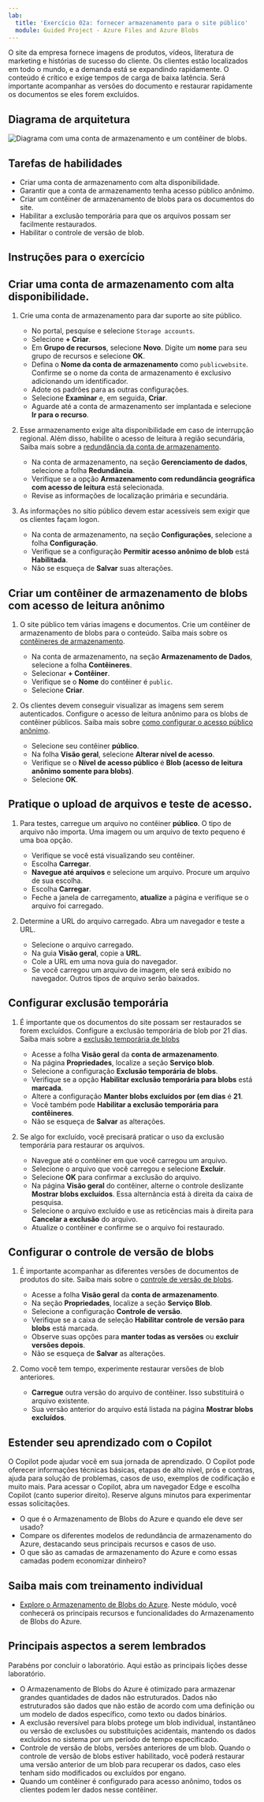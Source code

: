 ```yaml
---
lab:
  title: 'Exercício 02a: fornecer armazenamento para o site público'
  module: Guided Project - Azure Files and Azure Blobs
---
```

O site da empresa fornece imagens de produtos, vídeos, literatura de marketing e histórias de sucesso do cliente. Os clientes estão localizados em todo o mundo, e a demanda está se expandindo rapidamente. O conteúdo é crítico e exige tempos de carga de baixa latência. Será importante acompanhar as versões do documento e restaurar rapidamente os documentos se eles forem excluídos.

## Diagrama de arquitetura

![Diagrama com uma conta de armazenamento e um contêiner de blobs.](../Media/task-2.png)

## Tarefas de habilidades
- Criar uma conta de armazenamento com alta disponibilidade.
- Garantir que a conta de armazenamento tenha acesso público anônimo.
- Criar um contêiner de armazenamento de blobs para os documentos do site.
- Habilitar a exclusão temporária para que os arquivos possam ser facilmente restaurados.
- Habilitar o controle de versão de blob. 

## Instruções para o exercício

## Criar uma conta de armazenamento com alta disponibilidade.

1. Crie uma conta de armazenamento para dar suporte ao site público.

    - No portal, pesquise e selecione `Storage accounts`.  
    - Selecione **+ Criar**. 
    - Em **Grupo de recursos**, selecione **Novo**. Digite um **nome** para seu grupo de recursos e selecione **OK**. 
    - Defina o **Nome da conta de armazenamento** como `publicwebsite`. Confirme se o nome da conta de armazenamento é exclusivo adicionando um identificador.
    - Adote os padrões para as outras configurações. 
    - Selecione **Examinar** e, em seguida, **Criar**.
    - Aguarde até a conta de armazenamento ser implantada e selecione **Ir para o recurso**.
         
1. Esse armazenamento exige alta disponibilidade em caso de interrupção regional. Além disso, habilite o acesso de leitura à região secundária, Saiba mais sobre a [redundância da conta de armazenamento](https://learn.microsoft.com/azure/storage/common/storage-redundancy#geo-redundant-storage).

    - Na conta de armazenamento, na seção **Gerenciamento de dados**, selecione a folha **Redundância**. 
    - Verifique se a opção **Armazenamento com redundância geográfica com acesso de leitura** está selecionada.
    - Revise as informações de localização primária e secundária. 

1. As informações no sítio público devem estar acessíveis sem exigir que os clientes façam logon.
    - Na conta de armazenamento, na seção **Configurações**, selecione a folha **Configuração**.
    - Verifique se a configuração **Permitir acesso anônimo de blob** está **Habilitada**.
    - Não se esqueça de **Salvar** suas alterações. 
  
   
## Criar um contêiner de armazenamento de blobs com acesso de leitura anônimo

1. O site público tem várias imagens e documentos. Crie um contêiner de armazenamento de blobs para o conteúdo. Saiba mais sobre os [contêineres de armazenamento](https://learn.microsoft.com/azure/storage/blobs/storage-blobs-introduction#containers).
    - Na conta de armazenamento, na seção **Armazenamento de Dados**, selecione a folha **Contêineres**. 
    - Selecionar **+ Contêiner**. 
    - Verifique se o **Nome** do contêiner é `public`. 
    - Selecione **Criar**. 
    
1. Os clientes devem conseguir visualizar as imagens sem serem autenticados. Configure o acesso de leitura anônimo para os blobs de contêiner públicos.  Saiba mais sobre [como configurar o acesso público anônimo](https://learn.microsoft.com/azure/storage/blobs/anonymous-read-access-configure?tabs=portal).
    - Selecione seu contêiner **público**. 
    - Na folha **Visão geral**, selecione **Alterar nível de acesso**. 
    - Verifique se o **Nível de acesso público** é **Blob (acesso de leitura anônimo somente para blobs)**.
    - Selecione **OK**. 

## Pratique o upload de arquivos e teste de acesso.

1. Para testes, carregue um arquivo no contêiner **público**. O tipo de arquivo não importa. Uma imagem ou um arquivo de texto pequeno é uma boa opção.  
    - Verifique se você está visualizando seu contêiner. 
    - Escolha **Carregar**. 
    - **Navegue até arquivos** e selecione um arquivo. Procure um arquivo de sua escolha. 
    - Escolha **Carregar**.
    - Feche a janela de carregamento, **atualize** a página e verifique se o arquivo foi carregado. 

1. Determine a URL do arquivo carregado. Abra um navegador e teste a URL. 
    - Selecione o arquivo carregado.
    - Na guia **Visão geral**, copie a **URL**.
    - Cole a URL em uma nova guia do navegador.
    - Se você carregou um arquivo de imagem, ele será exibido no navegador. Outros tipos de arquivo serão baixados. 

## Configurar exclusão temporária

1. É importante que os documentos do site possam ser restaurados se forem excluídos. Configure a exclusão temporária de blob por 21 dias. Saiba mais sobre a [exclusão temporária de blobs](https://learn.microsoft.com/azure/storage/blobs/soft-delete-container-enable?tabs=azure-portal)
    - Acesse a folha **Visão geral** da **conta de armazenamento**.
    - Na página **Propriedades**, localize a seção **Serviço blob**.
    - Selecione a configuração **Exclusão temporária de blobs**.
    - Verifique se a opção **Habilitar exclusão temporária para blobs** está **marcada**.
    - Altere a configuração **Manter blobs excluídos por (em dias** é **21**.
    - Você também pode **Habilitar a exclusão temporária para contêineres**. 
    - Não se esqueça de **Salvar** as alterações. 

1. Se algo for excluído, você precisará praticar o uso da exclusão temporária para restaurar os arquivos.
    - Navegue até o contêiner em que você carregou um arquivo.
    - Selecione o arquivo que você carregou e selecione **Excluir**.
    - Selecione **OK** para confirmar a exclusão do arquivo.  
    - Na página **Visão geral** do contêiner, alterne o controle deslizante **Mostrar blobs excluídos**. Essa alternância está à direita da caixa de pesquisa. 
    - Selecione o arquivo excluído e use as reticências mais à direita para **Cancelar a exclusão** do arquivo. 
    - Atualize o contêiner e confirme se o arquivo foi restaurado.     

## Configurar o controle de versão de blobs
1. É importante acompanhar as diferentes versões de documentos de produtos do site. Saiba mais sobre o [controle de versão de blobs](https://learn.microsoft.com/azure/storage/blobs/versioning-enable?tabs=portal).
    - Acesse a folha **Visão geral** da **conta de armazenamento**.
    - Na seção **Propriedades**, localize a seção **Serviço Blob**.
    - Selecione a configuração **Controle de versão**.
    - Verifique se a caixa de seleção **Habilitar controle de versão para blobs** está marcada.
    - Observe suas opções para **manter todas as versões** ou **excluir versões depois**. 
    - Não se esqueça de **Salvar** as alterações. 

1. Como você tem tempo, experimente restaurar versões de blob anteriores.
   - **Carregue** outra versão do arquivo de contêiner. Isso substituirá o arquivo existente. 
   - Sua versão anterior do arquivo está listada na página **Mostrar blobs excluídos**. 
    
## Estender seu aprendizado com o Copilot

O Copilot pode ajudar você em sua jornada de aprendizado. O Copilot pode oferecer informações técnicas básicas, etapas de alto nível, prós e contras, ajuda para solução de problemas, casos de uso, exemplos de codificação e muito mais. Para acessar o Copilot, abra um navegador Edge e escolha Copilot (canto superior direito). Reserve alguns minutos para experimentar essas solicitações.
+ O que é o Armazenamento de Blobs do Azure e quando ele deve ser usado?
+ Compare os diferentes modelos de redundância de armazenamento do Azure, destacando seus principais recursos e casos de uso.
+ O que são as camadas de armazenamento do Azure e como essas camadas podem economizar dinheiro?

## Saiba mais com treinamento individual

+ [Explore o Armazenamento de Blobs do Azure](https://learn.microsoft.com/training/modules/explore-azure-blob-storage/). Neste módulo, você conhecerá os principais recursos e funcionalidades do Armazenamento de Blobs do Azure.

## Principais aspectos a serem lembrados

Parabéns por concluir o laboratório. Aqui estão as principais lições desse laboratório. 
+ O Armazenamento de Blobs do Azure é otimizado para armazenar grandes quantidades de dados não estruturados. Dados não estruturados são dados que não estão de acordo com uma definição ou um modelo de dados específico, como texto ou dados binários.
+ A exclusão reversível para blobs protege um blob individual, instantâneo ou versão de exclusões ou substituições acidentais, mantendo os dados excluídos no sistema por um período de tempo especificado. 
+ Controle de versão de blobs, versões anteriores de um blob. Quando o controle de versão de blobs estiver habilitado, você poderá restaurar uma versão anterior de um blob para recuperar os dados, caso eles tenham sido modificados ou excluídos por engano.
+ Quando um contêiner é configurado para acesso anônimo, todos os clientes podem ler dados nesse contêiner.
